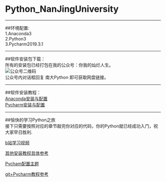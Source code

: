 # **Python_NanJingUniversity**
***********************************
##环境配置:  
     1.Anaconda3  
     2.Python3  
     3.Pycharm2019.3.1  
*****
##软件安装包下载：  
所有的安装包已经打包在我的公众号：你我的灿烂人生。  
![公众号二维码](https://github.com/wscffaa/Python_NanJingUniversity/blob/master/cff.jpg)<br>
公众号内对话框回复 南大Python 即可获取网盘链接。  
****
##软件安装教程：  
  [Anaconda安装与配置](https://mp.weixin.qq.com/s?__biz=MzUzMTQ5MzQ4OQ==&mid=2247483681&idx=1&sn=86ed66d43ea863b1ea45df6e36210336&chksm=fa40e63fcd376f2951feb1fe637a5949d3dfa7baa2543ff8306bce20fc04938a90b01ee7db6d&token=544752196&lang=zh_CN#rd)    
  [Pycharm安装与配置]()  
****    
##愉快的学习Python之旅    
接下只需要按照对应的章节敲完你对应的代码，你的Python就已经成功入门，祝大家早日胜利.

[b站学习视频](https://www.bilibili.com/video/av88260116?p=2)

[其他安装教程具体参考](https://blog.csdn.net/TeFuirnever/article/details/90646020?depth_1-utm_source=distribute.pc_relevant.none-task&utm_source=distribute.pc_relevant.none-task)

[Pycham配置主题](https://blog.csdn.net/u012750106/article/details/86577792?depth_1-utm_source=distribute.pc_relevant.none-task&utm_source=distribute.pc_relevant.none-task)

[git+Pycharm教程参考](https://blog.csdn.net/zeroooorez/article/details/94715752)



